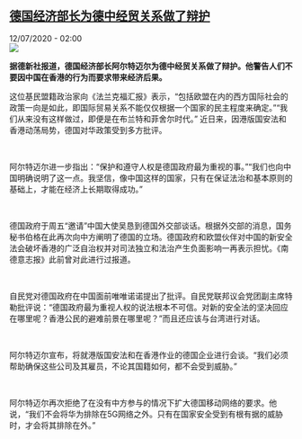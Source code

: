 <!--1594515381000-->
[德国经济部长为德中经贸关系做了辩护](http://www.rfi.fr//cn/%E4%B8%AD%E5%9B%BD/20200712-%E5%BE%B7%E5%9B%BD%E7%BB%8F%E6%B5%8E%E9%83%A8%E9%95%BF%E4%B8%BA%E5%BE%B7%E4%B8%AD%E7%BB%8F%E8%B4%B8%E5%85%B3%E7%B3%BB%E5%81%9A%E4%BA%86%E8%BE%A9%E6%8A%A4)
------

<div>12/07/2020 - 02:00</div><img src="https://s.rfi.fr/media/display/12f3674c-c2f1-11ea-a380-005056a964fe/w:310/p:16x9/2020-07-08t122559z_919415067_rc20ph9oqd6y_rtrmadp_3_eu-germany_0.jpg"><p><strong>据德新社报道，德国经济部长阿尔特迈尔为德中经贸关系做了辩护。他警告人们不要因中国在香港的行为而要求带来经济后果。</strong></p><div class="t-content__body u-clearfix"><div class="m-interstitial"></div><p>这位基民盟籍政治家向《法兰克福汇报》表示，“包括欧盟在内的西方国际社会的政策一向是如此，即国际贸易关系不能仅仅根据一个国家的民主程度来确定。”“我们从来没有这样做过，即便是在布兰特和菲舍尔时代。” 近日来，因港版国安法和香港动荡局势，德国对华政策受到多方批评。</p><p> </p><p>阿尔特迈尔进一步指出：“保护和遵守人权是德国政府最为重视的事。”“我们也向中国明确说明了这一点。我坚信，像中国这样的国家，只有在保证法治和基本原则的基础上，才能在经济上长期取得成功。”</p><p> </p><p>德国政府于周五“邀请”中国大使吴恳到德国外交部谈话。根据外交部的消息，国务秘书伯格在此再次向中方阐明了德国的立场。德国政府和欧盟伙伴对中国的新安全法会破坏香港的广泛自治权并对司法独立和法治产生负面影响一再表示担忧。《南德意志报》此前曾对此进行过报道。</p><p> </p><p>自民党对德国政府在中国面前唯唯诺诺提出了批评。自民党联邦议会党团副主席特勒批评说：“德国政府最为重视人权的说法根本不可信。对新的安全法的坚决回应在哪里呢？香港公民的避难前景在哪里呢？”而且还应该与台湾进行对话。</p><p> </p><p>阿尔特迈尔宣布，将就港版国安法和在香港作业的德国企业进行会谈。“我们必须帮助确保这些公司及其雇员，不论其国籍如何，都不会受到威胁。”</p><p> </p><p>阿尔特迈尔再次拒绝了在没有中方参与的情况下扩大德国移动网络的要求。他说，“我们不会将华为排除在5G网络之外。只有在国家安全受到有根有据的威胁时，才会将其排除在外。”</p><p> </p><div class="o-self-promo o-self-promo--nl o-self-promo--hidden" data-selfpromo-newsletter></div><div class="o-self-promo o-self-promo--app o-self-promo--hidden" data-selfpromo-app></div></div>
